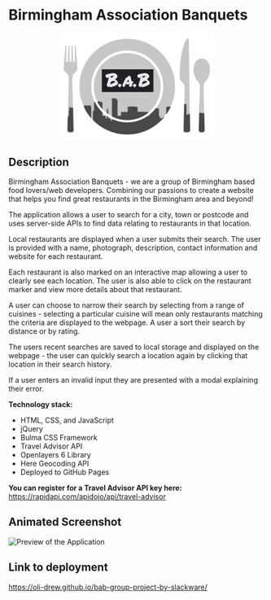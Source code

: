 # Birmingham Association Banquets

<!-- ![BAB Logo](assets/images/Plate-logo.png) -->
<!-- <img src="assets/images/Plate-logo.png" alt="BAB Logo" width="300"/> -->

<p align="center">
  <img src="assets/images/Plate-logo.png" alt="BAB Logo" width="300"/>
</p>

## Description

Birmingham Association Banquets - we are a group of Birmingham based food lovers/web developers. Combining our passions to create a website that helps you find great restaurants in the Birmingham area and beyond!

The application allows a user to search for a city, town or postcode and uses server-side APIs to find data relating to restaurants in that location.

Local restaurants are displayed when a user submits their search. The user is provided with a name, photograph, description, contact information and website for each restaurant.

Each restaurant is also marked on an interactive map allowing a user to clearly see each location. The user is also able to click on the restaurant marker and view more details about that restaurant.

A user can choose to narrow their search by selecting from a range of cuisines - selecting a particular cuisine will mean only restaurants matching the criteria are displayed to the webpage. A user a sort their search by distance or by rating.

The users recent searches are saved to local storage and displayed on the webpage - the user can quickly search a location again by clicking that location in their search history.

If a user enters an invalid input they are presented with a modal explaining their error.

**Technology stack:**

- HTML, CSS, and JavaScript
- jQuery
- Bulma CSS Framework
- Travel Advisor API
- Openlayers 6 Library
- Here Geocoding API
- Deployed to GitHub Pages

**You can register for a Travel Advisor API key here:**
https://rapidapi.com/apidojo/api/travel-advisor

## Animated Screenshot

![Preview of the Application](./assets/images/bab.gif)

## Link to deployment

https://oli-drew.github.io/bab-group-project-by-slackware/
